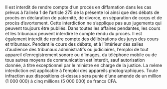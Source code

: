 Il est interdit de rendre compte d’un procès en diffamation dans les cas prévus à l’alinéa 1 de l’article 275 de la présente loi ainsi que des débats de procès en déclaration de paternité, de divorce, en séparation de corps et de procès d’avortement.
Cette interdiction ne s’applique pas aux jugements qui peuvent toujours être publiés.
Dans toutes les affaires pendantes, les cours et les tribunaux peuvent interdire le compte rendu du procès.
Il est également interdit de rendre compte des délibérations des jurys des cours et tribunaux.
Pendant le cours des débats, et à l’intérieur des salles d’audience des tribunaux administratifs ou judiciaires, l’emploi de tout appareil d’enregistrement sonore ou d’images, du téléphone mobile ou de tous autres moyens de communication est interdit, sauf autorisation donnée, à titre exceptionnel par le ministre en charge de la justice. La même interdiction est applicable à l’emploi des appareils photographiques.
Toute infraction aux dispositions ci-dessus sera punie d’une amende de un million (1 000 000) à cinq millions (5 000 000) de francs CFA.